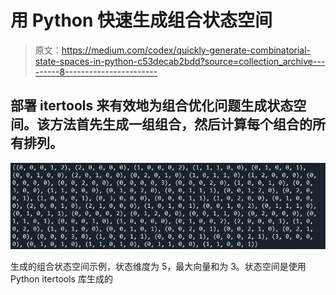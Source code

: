 # 用 Python 快速生成组合状态空间

> 原文：<https://medium.com/codex/quickly-generate-combinatorial-state-spaces-in-python-c53decab2bdd?source=collection_archive---------8----------------------->

## 部署 itertools 来有效地为组合优化问题生成状态空间。该方法首先生成一组组合，然后计算每个组合的所有排列。

![](img/54b625edcc49b26b21875b34c44149a2.png)

生成的组合状态空间示例，状态维度为 5，最大向量和为 3。状态空间是使用 Python itertools 库生成的